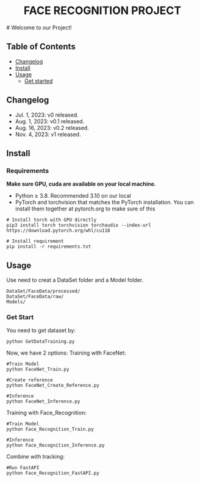 <h1 align="center">FACE RECOGNITION PROJECT</h1>
# Welcome to our Project!

## Table of Contents

- [Changelog](#changelog)
- [Install](#install)
- [Usage](#usage)
	- [Get started](#get-start)


## Changelog 
* Jul. 1, 2023: v0 released.
* Aug. 1, 2023: v0.1 released.
* Aug. 16, 2023: v0.2 released.
* Nov. 4, 2023: v1 released.  

## Install

### Requirements
**Make sure GPU, cuda are available on your local machine.**
* Python ≥ 3.8. Recommended 3.10 on our local
* PyTorch and torchvision that matches the PyTorch installation. You can install them together at pytorch.org to make sure of this
```shell
# Install torch with GPU directly 
pip3 install torch torchvision torchaudio --index-url https://download.pytorch.org/whl/cu118

# Install requirement
pip install -r requirements.txt
```

## Usage
Use need to creat a DataSet folder and a Model folder.
```shell
DataSet/FaceData/processed/
DataSet/FaceData/raw/
Models/
```

### Get Start 
You need to get dataset by:
```shell
python GetDataTraining.py
```
Now, we have 2 options:
Training with FaceNet:
```shell
#Train Model
python FaceNet_Train.py

#Create reference
python FaceNet_Create_Reference.py

#Inference
python FaceNet_Inference.py
```

Training with Face_Recognition:
```shell
#Train Model
python Face_Recognition_Train.py

#Inference
python Face_Recognition_Inference.py
```

Combine with tracking:
```shell
#Run FastAPI
python Face_Recognition_FastAPI.py
```